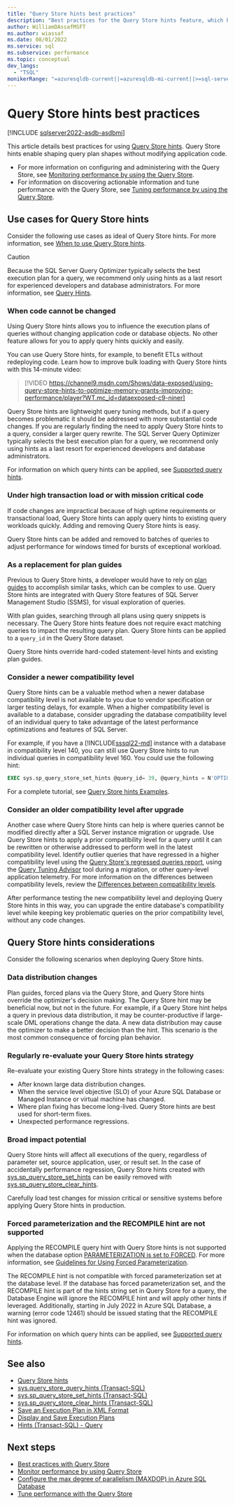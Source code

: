 ```yaml
---
title: "Query Store hints best practices"
description: "Best practices for the Query Store hints feature, which helps you to shape query plans without changing application code."
author: WilliamDAssafMSFT
ms.author: wiassaf
ms.date: 08/01/2022
ms.service: sql
ms.subservice: performance
ms.topic: conceptual
dev_langs:
  - "TSQL"
monikerRange: "=azuresqldb-current||=azuresqldb-mi-current||>=sql-server-ver16||>=sql-server-linux-ver16"
---
```

# Query Store hints best practices
[!INCLUDE [sqlserver2022-asdb-asdbmi](../../includes/applies-to-version/sqlserver2022-asdb-asmi.md)]

This article details best practices for using [Query Store hints](query-store-hints.md). Query Store hints enable shaping query plan shapes without modifying application code.

- For more information on configuring and administering with the Query Store, see [Monitoring performance by using the Query Store](monitoring-performance-by-using-the-query-store.md).
- For information on discovering actionable information and tune performance with the Query Store, see [Tuning performance by using the Query Store](tune-performance-with-the-query-store.md).

## Use cases for Query Store hints

Consider the following use cases as ideal of Query Store hints. For more information, see [When to use Query Store hints](query-store-hints.md#when-to-use-query-store-hints).

> [!CAUTION]
> Because the SQL Server Query Optimizer typically selects the best execution plan for a query, we recommend only using hints as a last resort for experienced developers and database administrators. For more information, see [Query Hints](../../t-sql/queries/hints-transact-sql-query.md).

### When code cannot be changed

Using Query Store hints allows you to influence the execution plans of queries without changing application code or database objects. No other feature allows for you to apply query hints quickly and easily. 

You can use Query Store hints, for example, to benefit ETLs without redeploying code. Learn how to improve bulk loading with Query Store hints with this 14-minute video:

> [!VIDEO https://channel9.msdn.com/Shows/data-exposed/using-query-store-hints-to-optimize-memory-grants-improving-performance/player?WT.mc_id=dataexposed-c9-niner]

Query Store hints are lightweight query tuning methods, but if a query becomes problematic it should be addressed with more substantial code changes. If you are regularly finding the need to apply Query Store hints to a query, consider a larger query rewrite. The SQL Server Query Optimizer typically selects the best execution plan for a query, we recommend only using hints as a last resort for experienced developers and database administrators. 

For information on which query hints can be applied, see [Supported query hints](../system-stored-procedures/sys-sp-query-store-set-hints-transact-sql.md#supported-query-hints).

### Under high transaction load or with mission critical code

If code changes are impractical because of high uptime requirements or transactional load, Query Store hints can apply query hints to existing query workloads quickly. Adding and removing Query Store hints is easy.

Query Store hints can be added and removed to batches of queries to adjust performance for windows timed for bursts of exceptional workload.

### As a replacement for plan guides

Previous to Query Store hints, a developer would have to rely on [plan guides](plan-guides.md) to accomplish similar tasks, which can be complex to use. Query Store hints are integrated with Query Store features of SQL Server Management Studio (SSMS), for visual exploration of queries. 

With plan guides, searching through all plans using query snippets is necessary. The Query Store hints feature does not require exact matching queries to impact the resulting query plan. Query Store hints can be applied to a `query_id` in the Query Store dataset. 

Query Store hints override hard-coded statement-level hints and existing plan guides. 

### Consider a newer compatibility level

Query Store hints can be a valuable method when a newer database compatibility level is not available to you due to vendor specification or larger testing delays, for example. When a higher compatibility level is available to a database, consider upgrading the database compatibility level of an individual query to take advantage of the latest performance optimizations and features of SQL Server.

For example, if you have a [!INCLUDE[sssql22-md](../../includes/sssql22-md.md)] instance with a database in compatibility level 140, you can still use Query Store hints to run individual queries in compatibility level 160. You could use the following hint:

```sql
EXEC sys.sp_query_store_set_hints @query_id= 39, @query_hints = N'OPTION(USE HINT(''QUERY_OPTIMIZER_COMPATIBILITY_LEVEL_160''))';
```

For a complete tutorial, see [Query Store hints Examples](query-store-hints.md#examples).

### Consider an older compatibility level after upgrade

Another case where Query Store hints can help is where queries cannot be modified directly after a SQL Server instance migration or upgrade. Use Query Store hints to apply a prior compatibility level for a query until it can be rewritten or otherwise addressed to perform well in the latest compatibility level. Identify outlier queries that have regressed in a higher compatibility level using the [Query Store's regressed queries report](monitoring-performance-by-using-the-query-store.md#Regressed), using the [Query Tuning Advisor](upgrade-dbcompat-using-qta.md) tool during a migration, or other query-level application telemetry. For more information on the differences between compatibility levels, review the [Differences between compatibility levels](../../t-sql/statements/alter-database-transact-sql-compatibility-level.md#differences-between-compatibility-levels).

After performance testing the new compatibility level and deploying Query Store hints in this way, you can upgrade the entire database's compatibility level while keeping key problematic queries on the prior compatibility level, without any code changes.

## Query Store hints considerations

Consider the following scenarios when deploying Query Store hints.

### Data distribution changes

Plan guides, forced plans via the Query Store, and Query Store hints override the optimizer's decision making. The Query Store hint may be beneficial now, but not in the future. For example, if a Query Store hint helps a query in previous data distribution, it may be counter-productive if large-scale DML operations change the data. A new data distribution may cause the optimizer to make a better decision than the hint. This scenario is the most common consequence of forcing plan behavior. 

### Regularly re-evaluate your Query Store hints strategy

Re-evaluate your existing Query Store hints strategy in the following cases:

 - After known large data distribution changes.
 - When the service level objective (SLO) of your Azure SQL Database or Managed Instance or virtual machine has changed.
 - Where plan fixing has become long-lived. Query Store hints are best used for short-term fixes.
 - Unexpected performance regressions.

### Broad impact potential

Query Store hints will affect all executions of the query, regardless of parameter set, source application, user, or result set. In the case of accidentally performance regression, Query Store hints created with [sys.sp_query_store_set_hints](../system-stored-procedures/sys-sp-query-store-set-hints-transact-sql.md) can be easily removed with [sys.sp_query_store_clear_hints](../system-stored-procedures/sys-sp-query-store-clear-hints-transact-sql.md).

Carefully load test changes for mission critical or sensitive systems before applying Query Store hints in production. 

### Forced parameterization and the RECOMPILE hint are not supported

Applying the RECOMPILE query hint with Query Store hints is not supported when the database option [PARAMETERIZATION is set to FORCED](../../t-sql/statements/alter-database-transact-sql-set-options.md#parameterization_option-). For more information, see [Guidelines for Using Forced Parameterization](../../relational-databases/query-processing-architecture-guide.md#forced-parameterization).

The RECOMPILE hint is not compatible with forced parameterization set at the database level. If the database has forced parameterization set, and the RECOMPILE hint is part of the hints string set in Query Store for a query, the Database Engine will ignore the RECOMPILE hint and will apply other hints if leveraged. Additionally, starting in July 2022 in Azure SQL Database, a warning (error code 12461) should be issued stating that the RECOMPILE hint was ignored.

For information on which query hints can be applied, see [Supported query hints](../system-stored-procedures/sys-sp-query-store-set-hints-transact-sql.md#supported-query-hints).

## See also

- [Query Store hints](query-store-hints.md)
- [sys.query_store_query_hints (Transact-SQL)](../system-catalog-views/sys-query-store-query-hints-transact-sql.md)   
- [sys.sp_query_store_set_hints (Transact-SQL)](../system-stored-procedures/sys-sp-query-store-set-hints-transact-sql.md)   
- [sys.sp_query_store_clear_hints (Transact-SQL)](../system-stored-procedures/sys-sp-query-store-clear-hints-transact-sql.md)   
- [Save an Execution Plan in XML Format](save-an-execution-plan-in-xml-format.md)
- [Display and Save Execution Plans](display-and-save-execution-plans.md)
- [Hints (Transact-SQL) - Query](../../t-sql/queries/hints-transact-sql-query.md)  

## Next steps

- [Best practices with Query Store](best-practice-with-the-query-store.md)
- [Monitor performance by using Query Store](../../relational-databases/performance/monitoring-performance-by-using-the-query-store.md)
- [Configure the max degree of parallelism (MAXDOP) in Azure SQL Database](/azure/azure-sql/database/configure-max-degree-of-parallelism)
- [Tune performance with the Query Store](tune-performance-with-the-query-store.md)
